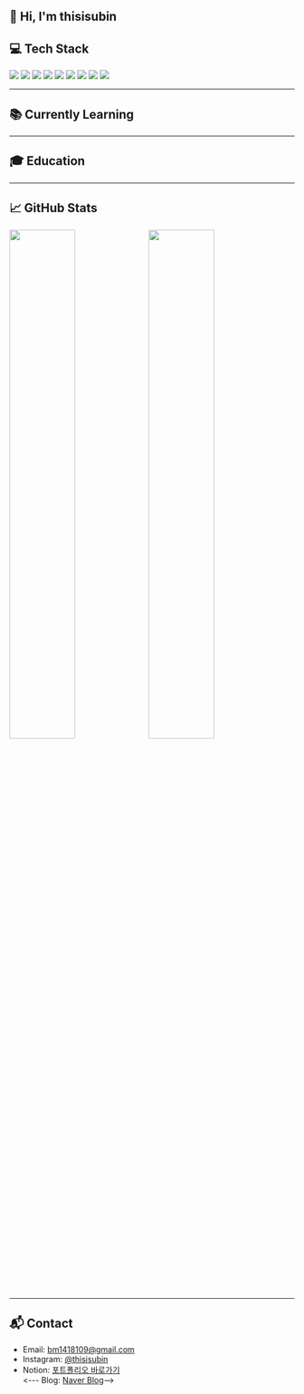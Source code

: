 ## 👋 Hi, I'm thisisubin


## 💻 Tech Stack

<img src="https://img.shields.io/badge/Java-007396?style=flat&logo=java&logoColor=white"/>
<img src="https://img.shields.io/badge/Spring Boot-6DB33F?style=flat&logo=springboot&logoColor=white"/>
<img src="https://img.shields.io/badge/MySQL-4479A1?style=flat&logo=mysql&logoColor=white"/>
<img src="https://img.shields.io/badge/Python-3776AB?style=flat&logo=python&logoColor=white"/>
<img src="https://img.shields.io/badge/HTML-E34F26?style=flat&logo=html5&logoColor=white"/>
<img src="https://img.shields.io/badge/CSS-1572B6?style=flat&logo=css3&logoColor=white"/>
<img src="https://img.shields.io/badge/JavaScript-F7DF1E?style=flat&logo=javascript&logoColor=black"/>
<img src="https://img.shields.io/badge/React-20232A?style=flat&logo=react&logoColor=61DAFB"/>
<img src="https://img.shields.io/badge/Kotlin-7F52FF?style=flat&logo=kotlin&logoColor=white"/>

---

## 📚 Currently Learning



---

## 🎓 Education

<!-- - 홍익대학교 컴퓨터공학과 (Hongik University - Computer Engineering) -->

---

## 📈 GitHub Stats

<img src="https://github-readme-stats.vercel.app/api?username=thisisubin&show_icons=true&theme=default" width="48%" />
<img src="https://github-readme-stats.vercel.app/api/top-langs/?username=thisisubin&layout=compact&theme=default" width="48%" />

---

## 📬 Contact

- Email: bm1418109@gmail.com  
- Instagram: [@thisisubin](https://www.instagram.com/thisisubin/)  
- Notion: [포트폴리오 바로가기](https://www.notion.so/5a356fa5417940f7b4e5aae7bf18d798?pvs=4)  
<--- Blog: [Naver Blog](https://blog.naver.com/thisisubin)-->

<!-- ---

## ✨ About Me

하루하루 로직을 고민하며 코드 한 줄에도 성장의 의미를 담습니다.  
이 GitHub은 저의 기록이자, 가능성을 증명하는 공간입니다 :) -->

